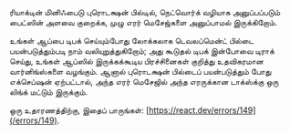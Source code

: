 <Intro>

ரியாக்டின் மினிஃபைடு புரொடக்ஷன் பில்டில், நெட்வொர்க் வழியாக அனுப்பப்படும் பைட்ஸின் அளவை குறைக்க, முழு எரர் மெசேஜ்களை அனுப்பாமல் இருக்கிறோம்.

</Intro>


உங்கள் ஆப்பை டிபக் செய்யும்போது லோக்கலாக டெவலப்மென்ட் பில்டை பயன்படுத்தும்படி நாம் வலியுறுத்துகிறோம்; அது கூடுதல் டிபக் இன்போவை டிராக் செய்து, உங்கள் ஆப்ஸில் இருக்கக்கூடிய பிரச்சினைகள் குறித்து உதவிகரமான வார்னிங்ஸ்களை வழங்கும். ஆனால் புரொடக்ஷன் பில்டைப் பயன்படுத்தும் போது எக்செப்ஷன் ஏற்பட்டால், அந்த எரர் மெசேஜில் அந்த எரருக்கான டாக்ஸ்க்கு ஒரு லிங்க் மட்டும் இருக்கும்.

ஒரு உதாரணத்திற்கு, இதைப் பாருங்கள்: [https://react.dev/errors/149](/errors/149).
